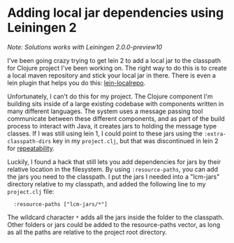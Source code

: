 # Adding local jar dependencies using Leiningen 2

_Note: Solutions works with Leiningen 2.0.0-preview10_

I've been going crazy trying to get lein 2 to add a local jar to the classpath for Clojure project I've been working on. The right way to do this is to create a local maven repository and stick your local jar in there. There is even a lein plugin that helps you do this: [lein-localrepo](https://github.com/kumarshantanu/lein-localrepo).

Unfortunately, I can't do this for my project. The Clojure component I'm building sits inside of a large existing codebase with components written in many different languages. The system uses a message passing tool communicate between these different components, and as part of the build process to interact with Java, it creates jars to holding the message type classes. If I was still using lein 1, I could point to these jars using the `:extra-classpath-dirs` key in my `project.clj`, but that was discontinued in lein 2 for [repeatability](https://github.com/technomancy/leiningen/wiki/Repeatability).
 
Luckily, I found a hack that still lets you add dependencies for jars by their relative location in the filesystem.  By using `:resource-paths`, you can add the jars you need to the classpath. I put the jars I needed into a "lcm-jars" directory relative to my classpath, and added the following line to my `project.clj` file:

```
  :resource-paths ["lcm-jars/*"]
```
The wildcard character `*` adds all the jars inside the folder to the classpath. Other folders or jars could be added to the resource-paths vector, as long as all the paths are relative to the project root directory.